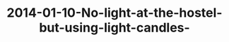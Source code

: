 ---
layout: blog
title: 2014-01-10-No-light-at-the-hostel-but-using-light-candles-
category: blog
lat: 18.77653
lng: 98.99033
image: https://s3-us-west-2.amazonaws.com/travels2013/2014-01-10 03:43:28 PST.jpg
observation: 20140110034328PST
---